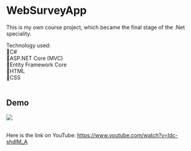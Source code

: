 ﻿<h1>WebSurveyApp</h1>

This is my own course project,
which became the final stage of the .Net speciality.

Technology used:</br>
🔹C#</br>
🔹ASP.NET Core (MVC)</br>
🔹Entity Framework Core</br>
🔹HTML</br>
🔹CSS</br>
 </br>
<h2>Demo</h2>
<img src="https://j.gifs.com/VA8Gw5.gif"/>
</br>
</br>

Here is the link on YouTube: <a>https://www.youtube.com/watch?v=Idc-shdlM_A</a>